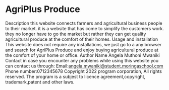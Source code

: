 # AgriPlus Produce
Description                                                                                                                                                this website connects farmers and agricultural business people to their market. it is a website that has come to simplify the customers work. they no longer have to go the market but rather they can get quality agricultural produce at the comfort of their homes.
Usage and installation                                                                                                                                      This website does not require any installations, we just go to a any browser and search for AgriPlus Produce and enjoy buying agricultural produce at the comfort of your home or office.
Author Name                                                                                                                                                  Angela Muthoni Mwaniki
Contact                                                                                                                                                      in case you encounter any problems while using this website you can contact us through:                                                                      Email:angela.mwaniki@student.moringaschool.com                                                                                                              Phone number:0712345678
Copyright 2022 program corporation, All rights reserved.                                                                                                   The program is a subjest to licence agreement,copyright, trademark,patent and other laws.
